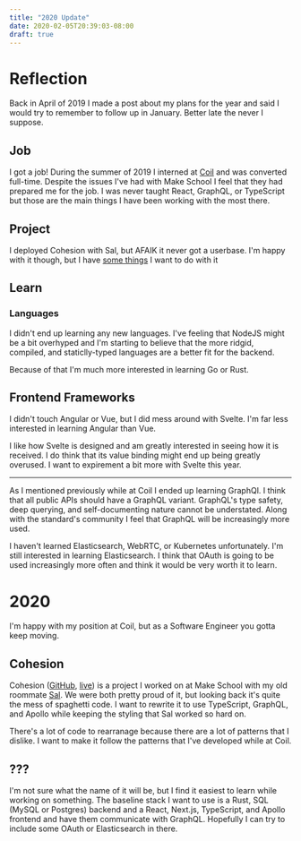 ```yaml
---
title: "2020 Update"
date: 2020-02-05T20:39:03-08:00
draft: true
---
```


# Reflection

Back in April of 2019 I made a post about my plans for the year and said I would try to remember to follow up in January. Better late the never I suppose.

## Job

I got a job! During the summer of 2019 I interned at [Coil](https://coil.com/) and was converted full-time. Despite the issues I've had with Make School I feel that they had prepared me for the job. I was never taught React, GraphQL, or TypeScript but those are the main things I have been working with the most there.

## Project

I deployed Cohesion with Sal, but AFAIK it never got a userbase. I'm happy with it though, but I have [some things](#cohesion) I want to do with it

## Learn

### Languages

I didn't end up learning any new languages. I've feeling that NodeJS might be a bit overhyped and I'm starting to believe that the more ridgid, compiled, and staticlly-typed languages are a better fit for the backend.

Because of that I'm much more interested in learning Go or Rust.

## Frontend Frameworks

I didn't touch Angular or Vue, but I did mess around with Svelte. I'm far less interested in learning Angular than Vue.

I like how Svelte is designed and am greatly interested in seeing how it is received. I do think that its value binding might end up being greatly overused. I want to expirement a bit more with Svelte this year.

---

As I mentioned previously while at Coil I ended up learning GraphQl. I think that all public APIs should have a GraphQL variant. GraphQL's type safety, deep querying, and self-documenting nature cannot be understated. Along with the standard's community I feel that GraphQL will be increasingly more used.

I haven't learned Elasticsearch, WebRTC, or Kubernetes unfortunately. I'm still interested in learning Elasticsearch. I think that OAuth is going to be used increasingly more often and think it would be very worth it to learn.

# 2020

I'm happy with my position at Coil, but as a Software Engineer you gotta keep moving.

## Cohesion

Cohesion ([GitHub](https://github.com/dacioromero/cohesion), [live](https://cohesion.dacio.app/)) is a project I worked on at Make School with my old roommate [Sal](https://www.linkedin.com/in/salvadorbecerra/). We were both pretty proud of it, but looking back it's quite the mess of spaghetti code. I want to rewrite it to use TypeScript, GraphQL, and Apollo while keeping the styling that Sal worked so hard on.

There's a lot of code to rearranage because there are a lot of patterns that I dislike. I want to make it follow the patterns that I've developed while at Coil.

## ???

I'm not sure what the name of it will be, but I find it easiest to learn while working on something. The baseline stack I want to use is a Rust, SQL (MySQL or Postgres) backend and a React, Next.js, TypeScript, and Apollo frontend and have them communicate with GraphQL. Hopefully I can try to include some OAuth or Elasticsearch in there.
